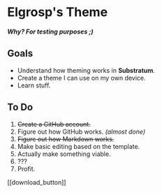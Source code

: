 # Elgrosp's Theme

***Why? For testing purposes ;)***

## Goals
* Understand how theming works in **Substratum**.
* Create a theme I can use on my own device.
* Learn stuff.

## To Do
1. <s>Create a GitHub account.</s>
2. Figure out how GitHub works. *(almost done)*
3. <s>Figure out how Markdown works.</s>
4. Make basic editing based on the template.
5. Actually make something viable.
6. ???
7. Profit.


[[download_button]]
